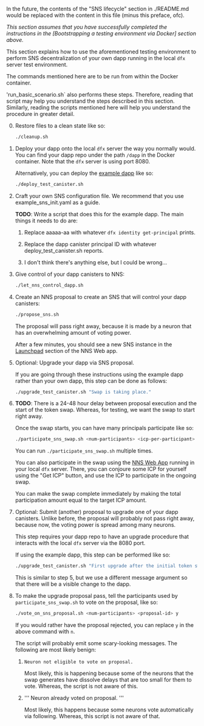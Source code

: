 In the future, the contents of the "SNS lifecycle" section in ./README.md would
be replaced with the content in this file (minus this preface, ofc).

_This section assumes that you have successfully completed the instructions in
the [Bootstrapping a testing environment via Docker] section above._

This section explains how to use the aforementioned testing environment to
perform SNS decentralization of your own dapp running in the local `dfx` server
test environment.

The commands mentioned here are to be run from within the Docker container.

'run_basic_scenario.sh` also performs these steps. Therefore, reading that
script may help you understand the steps described in this section. Similarly,
reading the scripts mentioned here will help you understand the procedure in
greater detail.

0. Restore files to a clean state like so:

   ```bash
   ./cleanup.sh
   ```

1. Deploy your dapp onto the local `dfx` server the way you normally would. You
   can find your dapp repo under the path `/dapp` in the Docker container. Note
   that the `dfx` server is using port 8080.

   Alternatively, you can deploy the [example dapp] like so:

   ```bash
   ./deploy_test_canister.sh
   ```

   [example dapp]: https://github.com/dfinity/sns-testing#test-canister

2. Craft your own SNS configuration file. We recommend that you use
   example_sns_init.yaml as a guide.

   **TODO**: Write a script that does this for the example dapp. The
     main things it needs to do are:

   1. Replace aaaaa-aa with whatever `dfx identity get-principal`
      prints.

   2. Replace the dapp canister principal ID with whatever
      deploy_test_canister.sh reports.

   3. I don't think there's anything else, but I could be wrong...

3. Give control of your dapp canisters to NNS:

   ```bash
   ./let_nns_control_dapp.sh
   ```

4. Create an NNS proposal to create an SNS that will control your dapp
   canisters:

   ```bash
   ./propose_sns.sh
   ````

   The proposal will pass right away, because it is made by a neuron that has an
   overwhelming amount of voting power.

   After a few minutes, you should see a new SNS instance in the [Launchpad]
   section of the NNS Web app.

   [Launchpad]: http://qsgjb-riaaa-aaaaa-aaaga-cai.localhost:8080/launchpad

5. Optional: Upgrade your dapp via SNS proposal.

   If you are going through these instructions using the example dapp rather
   than your own dapp, this step can be done as follows:

   ```bash
   ./upgrade_test_canister.sh "Swap is taking place."
   ```

6. **TODO**: There is a 24-48 hour delay between proposal execution and the
   start of the token swap. Whereas, for testing, we want the swap to start
   right away.

   Once the swap starts, you can have many principals participate like so:

   ```bash
   ./participate_sns_swap.sh <num-participants> <icp-per-participant>
   ```

   You can run `./participate_sns_swap.sh` multiple times.

   You can also participate in the swap using the [NNS Web App][nns-web-app]
   running in your local `dfx` server. There, you can conjoure some ICP for
   yourself using the "Get ICP" button, and use the ICP to participate in the
   ongoing swap.

   [nns-web-app]: http://qsgjb-riaaa-aaaaa-aaaga-cai.localhost:8080

   You can make the swap complete immediately by making the total participation
   amount equal to the target ICP amount.

7. Optional: Submit (another) proposal to upgrade one of your dapp
   canisters. Unlike before, the proposal will probably not pass right away,
   because now, the voting power is spread among many neurons.

   This step requires your dapp repo to have an upgrade procedure that interacts
   with the local `dfx` server via the 8080 port.

   If using the example dapp, this step can be performed like so:

   ```bash
   ./upgrade_test_canister.sh "First upgrade after the initial token swap."
   ```

   This is similar to step 5, but we use a different message argument so that
   there will be a visible change to the dapp.

8. To make the upgrade proposal pass, tell the participants used by
   `participate_sns_swap.sh` to vote on the proposal, like so:

   ```bash
   ./vote_on_sns_proposal.sh <num-participants> <proposal-id> y
   ```

   If you would rather have the proposal rejected, you can replace `y` in the
   above command with `n`.

   The script will probably emit some scary-looking messages. The following are
   most likely benign:

   1. ```
      Neuron not eligible to vote on proposal.
      ```

      Most likely, this is happening because some of the neurons that the swap
      generates have dissolve delays that are too small for them to vote.
      Whereas, the script is not aware of this.

   2. '''
      Neuron already voted on proposal.
      '''

      Most likely, this happens because some neurons vote automatically via
      following. Whereas, this script is not aware of that.
